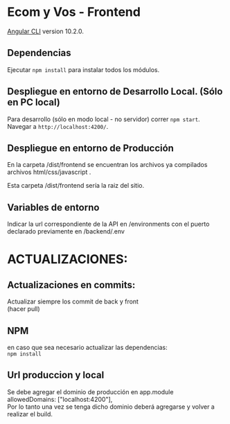 # Ecom y Vos - Frontend

[Angular CLI](https://github.com/angular/angular-cli) version 10.2.0.

## Dependencias
Ejecutar `npm install` para instalar todos los módulos. 


## Despliegue en entorno de Desarrollo Local. (Sólo en PC local)

Para desarrollo (sólo en modo local - no servidor) correr `npm start`.   
Navegar a `http://localhost:4200/`. 


## Despliegue en entorno de Producción

<!-- Ejecutar `ng build --prod`  -->

En la carpeta /dist/frontend se encuentran los archivos ya compilados  
archivos html/css/javascript .    

Esta carpeta /dist/frontend sería la raiz del sitio.  

## Variables de entorno
Indicar la url correspondiente de la API en /environments con el puerto declarado previamente en /backend/.env

# ACTUALIZACIONES:  
## Actualizaciones en commits:  
Actualizar siempre los commit de back y front  
(hacer pull)  
  
## NPM  
en caso que sea necesario actualizar las dependencias:  
`npm install`  
  
## Url produccion y local  
Se debe agregar el dominio de producción en app.module  
allowedDomains: ["localhost:4200"],  
Por lo tanto una vez se tenga dicho dominio deberá agregarse y volver a realizar el build.

